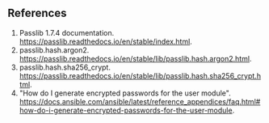 ## References
1. Passlib 1.7.4 documentation. https://passlib.readthedocs.io/en/stable/index.html.
1. passlib.hash.argon2. https://passlib.readthedocs.io/en/stable/lib/passlib.hash.argon2.html.
1. passlib.hash.sha256_crypt. https://passlib.readthedocs.io/en/stable/lib/passlib.hash.sha256_crypt.html.
1. "How do I generate encrypted passwords for the user module". https://docs.ansible.com/ansible/latest/reference_appendices/faq.html#how-do-i-generate-encrypted-passwords-for-the-user-module.
